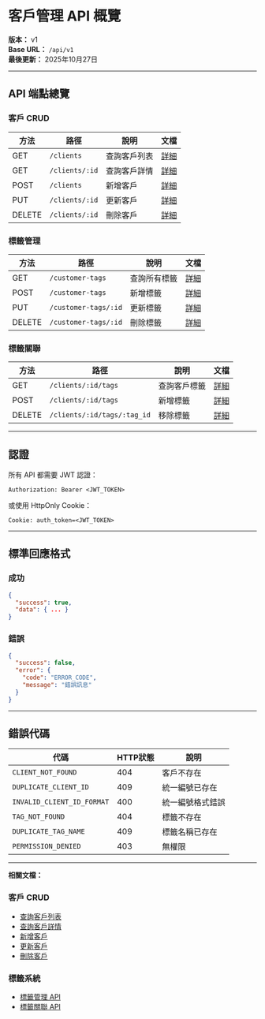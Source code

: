 # 客戶管理 API 概覽

**版本：** v1  
**Base URL：** `/api/v1`  
**最後更新：** 2025年10月27日

---

## API 端點總覽

### 客戶 CRUD
| 方法 | 路徑 | 說明 | 文檔 |
|-----|------|------|------|
| GET | `/clients` | 查詢客戶列表 | [詳細](./查詢客戶列表.md) |
| GET | `/clients/:id` | 查詢客戶詳情 | [詳細](./查詢客戶詳情.md) |
| POST | `/clients` | 新增客戶 | [詳細](./新增客戶.md) |
| PUT | `/clients/:id` | 更新客戶 | [詳細](./更新客戶.md) |
| DELETE | `/clients/:id` | 刪除客戶 | [詳細](./刪除客戶.md) |

### 標籤管理
| 方法 | 路徑 | 說明 | 文檔 |
|-----|------|------|------|
| GET | `/customer-tags` | 查詢所有標籤 | [詳細](./標籤管理.md#查詢列表) |
| POST | `/customer-tags` | 新增標籤 | [詳細](./標籤管理.md#新增標籤) |
| PUT | `/customer-tags/:id` | 更新標籤 | [詳細](./標籤管理.md#更新標籤) |
| DELETE | `/customer-tags/:id` | 刪除標籤 | [詳細](./標籤管理.md#刪除標籤) |

### 標籤關聯
| 方法 | 路徑 | 說明 | 文檔 |
|-----|------|------|------|
| GET | `/clients/:id/tags` | 查詢客戶標籤 | [詳細](./標籤關聯.md#查詢標籤) |
| POST | `/clients/:id/tags` | 新增標籤 | [詳細](./標籤關聯.md#新增標籤) |
| DELETE | `/clients/:id/tags/:tag_id` | 移除標籤 | [詳細](./標籤關聯.md#移除標籤) |

---

## 認證

所有 API 都需要 JWT 認證：

```
Authorization: Bearer <JWT_TOKEN>
```

或使用 HttpOnly Cookie：
```
Cookie: auth_token=<JWT_TOKEN>
```

---

## 標準回應格式

### 成功
```json
{
  "success": true,
  "data": { ... }
}
```

### 錯誤
```json
{
  "success": false,
  "error": {
    "code": "ERROR_CODE",
    "message": "錯誤訊息"
  }
}
```

---

## 錯誤代碼

| 代碼 | HTTP狀態 | 說明 |
|-----|---------|------|
| `CLIENT_NOT_FOUND` | 404 | 客戶不存在 |
| `DUPLICATE_CLIENT_ID` | 409 | 統一編號已存在 |
| `INVALID_CLIENT_ID_FORMAT` | 400 | 統一編號格式錯誤 |
| `TAG_NOT_FOUND` | 404 | 標籤不存在 |
| `DUPLICATE_TAG_NAME` | 409 | 標籤名稱已存在 |
| `PERMISSION_DENIED` | 403 | 無權限 |

---

**相關文檔：**

### 客戶 CRUD
- [查詢客戶列表](./查詢客戶列表.md)
- [查詢客戶詳情](./查詢客戶詳情.md)
- [新增客戶](./新增客戶.md)
- [更新客戶](./更新客戶.md)
- [刪除客戶](./刪除客戶.md)

### 標籤系統
- [標籤管理 API](./標籤管理.md)
- [標籤關聯 API](./標籤關聯.md)


